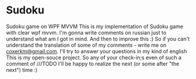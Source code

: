# Sudoku
Sudoku game on WPF MVVM
This is my implementation of Sudoku game with clear wpf mvvm.
I'm gonna write comments on russian just to understand what am I got in mind. And then to improve this :)
So if you can't understand the translation of some of my comments - write me on coxerkm@gmail.com. I'll try to answer your questions in my kind of english
This is my open-souce project. So any of your check-in;s even of such a comment of ///TODO I'll be happy to realize the next (or some after "the next")  time :)
